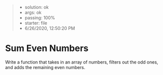 <!-- BEGIN REPORT -->
> - solution: ok 
> - args: ok 
> - passing: 100% 
> - starter: file 
> - 6/26/2020, 12:50:20 PM
<!-- END REPORT -->

# Sum Even Numbers

Write a function that takes in an array of numbers, filters out the odd ones, and adds the remaining even numbers.

